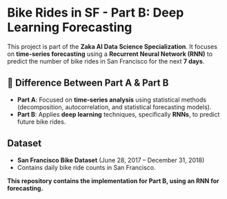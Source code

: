 # Bike Rides in SF - Part B: Deep Learning Forecasting

This project is part of the **Zaka AI Data Science Specialization**. It focuses on **time-series forecasting** using a **Recurrent Neural Network (RNN)** to predict the number of bike rides in San Francisco for the next **7 days**.

## 🔹 Difference Between Part A & Part B

- **Part A**: Focused on **time-series analysis** using statistical methods (decomposition, autocorrelation, and statistical forecasting models).
- **Part B**: Applies **deep learning** techniques, specifically **RNNs**, to predict future bike rides.

##  Dataset
- **San Francisco Bike Dataset** (June 28, 2017 – December 31, 2018)
- Contains daily bike ride counts in San Francisco.

 **This repository contains the implementation for Part B, using an RNN for forecasting.**
